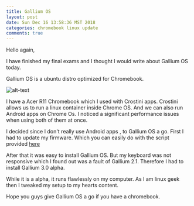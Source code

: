 ```yaml
---
title: Gallium OS 
layout: post
date: Sun Dec 16 13:58:36 MST 2018
categories: chromebook linux update
comments: true
---
```


Hello again,

I have finished my final exams and I thought I would write about Gallium OS today.

Gallium OS is a ubuntu distro optimized for Chromebook.

![alt-text](https://galliumos.org/img/laptop-lg-2.1.png)

I have a Acer R11 Chromebook which I used with Crostini apps.
Crostini allows us to run a linux container inside Chrome OS. And we can also run Android apps on Chrome Os. I noticed a significant performance issues when using both of them at once. 

I decided since I don't really use Android apps , to Gallium OS a go. First I had to update my firmware.
Which you can easily do with the script provided [here](https://mrchromebox.tech/)

After that it was easy to install Gallium OS. But my keyboard was not responsive which I found out was a fault of Gallium 2.1. Therefore I had to install Gallium 3.0 alpha.

While it is a alpha, it runs flawlessly on my computer. As I am linux geek then I tweaked my setup to my hearts content.

Hope you guys give Gallium OS a go if you have a chromebook.


